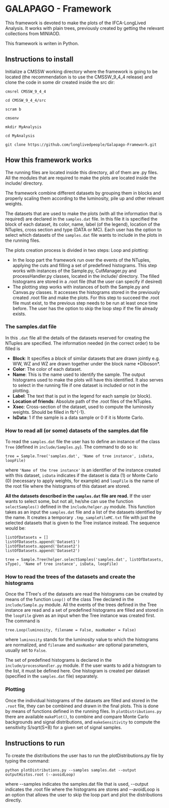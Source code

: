 # GALAPAGO - Framework

This framework is devoted to make the plots of the IFCA-LongLived Analysis. It works with plain trees, previously created by getting the relevant collections from MINIAOD.

This framework is writen in Python.

## Instructions to install

Initialize a CMSSW working directory where the framework is going to be located (the recommendation is to use the CMSSW_9_4_4 release) and clone the code in some dir created inside the src dir:

```
cmsrel CMSSW_9_4_4

cd CMSSW_9_4_4/src

scram b

cmsenv

mkdir MyAnalysis

cd MyAnalysis

git clone https://github.com/longlivedpeople/Galapago-Framework.git

```

## How this framework works

The running files are located inside this directory, all of them are .py files. All the modules that are required to make the plots are located inside the include/ directory.

The framework combine different datasets by grouping them in blocks and properly scaling them according to the luminosity, pile up and other relevant weights.

The datasets that are used to make the plots (with all the information that is required) are declared in the ```samples.dat``` file. In this file it is specified the block of each dataset, its color, name, label (of the legend), location of the NTuples, cross section and type (DATA or MC). Each user has the option to select which datasets of the ```samples.dat``` file wants to include in the plots in the running files.

<p>The plots creation process is divided in two steps: Loop and plotting:</p>
<ul> 
  <li> In the loop part the framework run over the events of the NTuples, applying the cuts and filling a set of predefined histograms. This step works with instances of the Sample.py, CutManager.py and processHandler.py classes, located in the include/ directory. The filled histograms are stored in a .root file (that the user can specify if desired)</li>
  <li> The plotting step works with instances of both the Sample.py and Canvas.py classes. It accesses the histograms stored in the previously created .root file and make the plots. For this step to succeed the .root file must exist, to the previous step needs to be run at least once time before. The user has the option to skip the loop step if the file already exists.</li>
</ul>

### The samples.dat file

<p> In this <code>.dat</code> file all the details of the datasets reserved for creating the NTuples are specified. The information needed (in the correct order) to be filled is </p>
<ul>
  <li> <strong>Block</strong>: It specifies a <em>block</em> of similar datasets that are drawn jointly e.g. WW, WZ and WZ are drawn together under the block name *Diboson*.</li>
  <li> <strong>Color</strong>: The color of each dataset. </li>
  <li> <strong>Name</strong>: This is the name used to identify the sample. The output histograms used to make the plots will have this identified. It also serves to select in the running file if one dataset is included or not in the plotting.</li>
  <li> <strong>Label</strong>: The text that is put in the legend for each sample (or block). </li>
  <li> <strong>Location of friends</strong>: Absolute path of the .root files of the NTuples. </li>
  <li> <strong>Xsec</strong>: Cross-section of the dataset, used to compute the luminosity weights. Should be filled in fb^{-1}.</li>
  <li> <strong>IsData</strong>: 1 if the sample is a data sample or 0 if it is Monte Carlo.</li>
</ul>

### How to read all (or some) datasets of the samples.dat file

To read the ```samples.dat``` file the user has to define an instance of the class ```Tree``` (defined in ```include/Samples.py```). The command to do so is:

```tree = Sample.Tree('samples.dat', 'Name of tree instance', isData, loopFile)```

where ```'Name of the tree instance'``` is an identifier of the instance created with this dataset, ```isData``` indicates if the dataset is data (1) or Monte Carlo (0) (necessary to apply weights, for example) and ```loopFile``` is the name of the root file where the histograms of this dataset are stored.

<strong>All the datasets described in the ```samples.dat``` file are read.</strong> If the user wants to select some, but not all, he/she can use the function ```selectSamples()``` defined in the ```ìnclude/helper.py``` module. This function takes as an input the ```samples.dat``` file and a list of the datasets identified by the name. It creates a temporary ```.tmp_sampleFileMC.txt``` file with just the selected datasets that is given to the Tree instance instead. The sequence would be: 

```
listOfDatasets = []
listOfDatasets.append('Dataset1')
listOfDatasets.append('Dataset2')
listOfDatasets.append('Dataset2')

tree = Sample.Tree(helper.selectSamples('samples.dat', listOfDatasets, sType), 'Name of tree instance', isData, loopFile)
```


### How to read the trees of the datasets and create the histograms 

Once the TTree's of the datasets are read the histograms can be created by means of the function ```Loop()``` of the class Tree declared in the ```include/Sample.py``` module. All the events of the trees defined in the Tree instance are read and a set of predefined histograms are filled and stored in the ```loopFile``` given as an input when the Tree instance was created first. The command is

```
tree.Loop(luminosity, filename = False, maxNumber = False)
```

where ```luminosity``` stands for the luminosity value to which the histograms are normalized, and ```filename``` and ```maxNumber``` are optional parameters, usually set to ```False```.

The set of predefined histograms is declared in the ```include/processHandler.py``` module. If the user wants to add a histogram to the list, it must be defined here. One histogram is created per dataset (specified in the ```samples.dat``` file) separately.


### Plotting

Once the individual histograms of the datasets are filled and stored in the ```.root``` file, they can be combined and drawn in the final plots. This is done by means of functions defined in the running files. In ```plotDistributions.py``` there are available ```makePlot()```, to combine and compare Monte Carlo backgrounds and signal distributions, and ```makeSensitivity``` to compute the sensitivity S/sqrt(S+B) for a given set of signal samples.


## Instructions to run 

To create the distributions the user has to run the plotDistributions.py file by typing the command:

```python plotDistributions.py --samples samples.dat --output outputHistos.root (--avoidLoop)```

where --samples indicates the samples.dat file that is used, --output indicates the .root file where the histograms are stores and --avoidLoop is an option that allows the user to skip the loop part and plot the distributions directly.
